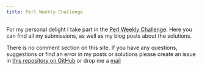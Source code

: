 ```yaml
---
title: Perl Weekly Challenge
---
```


For my personal delight I take part in the [Perl Weekly
Challenge](https://theweeklychallenge.org/). Here you can find all my
submissions, as well as my blog posts about the solutions.

There is no comment section on this site. If you have any questions, suggestions
or find an error in my posts or solutions please create an issue in [this
repository on GitHub](https://github.com/ccntrq/web-ccntrq) or drop me a
[mail](/pages/contact.html)
